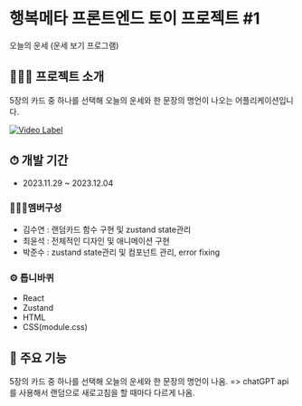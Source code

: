 # 행복메타 프론트엔드 토이 프로젝트 #1


오늘의 운세 (운세 보기 프로그램)

## 👩🏻‍💻 프로젝트 소개


5장의 카드 중 하나를 선택해 오늘의 운세와 한 문장의 명언이 나오는 어플리케이션입니다.


[![Video Label](http://img.youtube.com/vi/DLFvBqC-DBY/0.jpg)](https://youtu.be/DLFvBqC-DBY)


## ⏱ 개발 기간


- 2023.11.29 ~ 2023.12.04

### 👨‍👩‍👦멤버구성


- 김수연 : 랜덤카드 함수 구현 및 zustand state관리
- 최윤석 : 전체적인 디자인 및 애니메이션 구현
- 박준수 : zustand state관리 및 컴포넌트 관리, error fixing

### ⚙️ 톱니바퀴


- React
- Zustand
- HTML
- CSS(module.css)

## 📍 주요 기능


5장의 카드 중 하나를 선택해 오늘의 운세와 한 문장의 명언이 나옴.
=> chatGPT api를 사용해서 랜덤으로 새로고침을 할 때마다 다르게 나옴.
